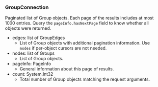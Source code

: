 ### GroupConnection
Paginated list of Group objects. Each page of the results includes at most 1000 entries. Query the `pageInfo.hasNextPage` field to know whether all objects were returned.

- edges: list of GroupEdges
  - List of Group objects with additional pagination information. Use `nodes` if per-object cursors are not needed.
- nodes: list of Groups
  - List of Group objects.
- pageInfo: PageInfo
  - General information about this page of results.
- count: System.Int32
  - Total number of Group objects matching the request arguments.
